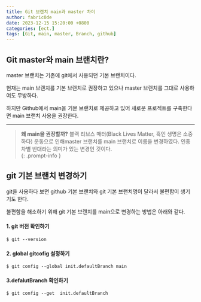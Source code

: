 ```yaml
---
title: Git 브랜치 main과 master 차이
author: fabric0de
date: 2023-12-15 15:20:00 +0800
categories: [ect.]
tags: [Git, main, master, Branch, github]
---
```


## **Git master와 main 브랜치란?**

master 브랜치는 기존에 git에서 사용되던 기본 브랜치이다.

현재는 main 브랜치를 기본 브랜치로 권장하고 있으나 master 브랜치를 그대로 사용하여도 무방하다.

하지만 Github에서 main을 기본 브랜치로 제공하고 있어 새로운 프로젝트를 구축한다면 main 브랜치 사용을 권장한다.

---

> **왜 main을 권장할까?**
> 블랙 리브스 매터(Black Lives Matter, 흑인 생명은 소중하다) 운동으로 인해master 브랜치를 main 브랜치로 이름을 변경하였다.
> 인종차별 반대라는 의미가 있는 변경인 것이다.  
> {: .prompt-info }

## **git 기본 브랜치 변경하기**

git을 사용하다 보면 github 기본 브랜치와 git 기본 브랜치명이 달라서 불편함이 생기기도 한다.

불편함을 해소하기 위해 git 기본 브랜치를 main으로 변경하는 방법은 아래와 같다.

#### **1\. git 버전 확인하기**

```
$ git --version
```

#### **2\. global gitcofig 설정하기**

```
$ git config --global init.defaultBranch main
```

#### **3.defalutBranch 확인하기**

```
$ git config --get  init.defaultBranch
```
